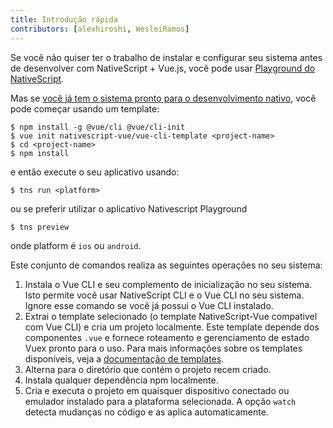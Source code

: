 ```yaml
---
title: Introdução rápida
contributors: [alexhiroshi, WesleiRamos]
---
```


Se você não quiser ter o trabalho de instalar e configurar seu sistema antes de desenvolver com NativeScript + Vue.js, você pode usar [Playground do NativeScript](/pt-BR/docs/getting-started/playground-tutorial).

Mas se [você já tem o sistema pronto para o desenvolvimento nativo](/pt-BR/docs/getting-started/installation), você pode começar usando um template:

```shell
$ npm install -g @vue/cli @vue/cli-init
$ vue init nativescript-vue/vue-cli-template <project-name>
$ cd <project-name>
$ npm install
```

e então execute o seu aplicativo usando:

```shell 
$ tns run <platform>
```

ou se preferir utilizar o aplicativo Nativescript Playground

```shell 
$ tns preview
```


onde platform é `ios` ou `android`.

Este conjunto de comandos realiza as seguintes operações no seu sistema:

1. Instala o Vue CLI e seu complemento de inicialização no seu sistema. Isto permite você usar NativeScript CLI e o Vue CLI no seu sistema. Ignore esse comando se você já possui o Vue CLI instalado.
2. Extrai o template selecionado (o template NativeScript-Vue compativel com Vue CLI) e cria um projeto localmente. Este template depende dos componentes `.vue` e fornece roteamento e gerenciamento de estado Vuex pronto para o uso. Para mais informações sobre os templates disponíveis, veja a [documentação de templates](/pt-BR/docs/getting-started/templates).
3. Alterna para o diretório que contém o projeto recem criado.
4. Instala qualquer dependência npm localmente.
5. Cria e executa o projeto em quaisquer dispositivo conectado ou emulador instalado para a plataforma selecionada. A opção `watch` detecta mudanças no código e as aplica automaticamente.
